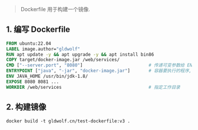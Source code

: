 > Dockerfile 用于构建一个镜像.


## 1. 编写 Dockerfile

```Dockerfile
FROM ubuntu:22.04
LABEL image.author="gldwolf"
RUN apt update -y && apt upgrade -y && apt install bin86
COPY target/docker-image.jar /web/services/
CMD ["--server.port", "8080"]                         # 传递可变参数给 ENTRYPOINT
ENTRYPOINT ["java", "-jar", "docker-image.jar"]       # 容器要执行的程序, 参数不可变
ENV JAVA_HOME /usr/bin/jdk-1.8/
EXPOSE 8080 8081 ...
WORKDIR /web/services                                 # 指定工作目录
```

## 2. 构建镜像

```shell
docker build -t gldwolf.cn/test-dockerfile:v3 .
```